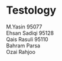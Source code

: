 # Testology
M.Yasin 95077 <br/>
Ehsan Sadiqi 95128 <br/>
Qais Rasuli 95110   <br/>
Bahram Parsa  <br/>
Ozai Rahjoo   <br/>
